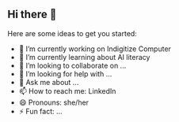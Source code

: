## Hi there 👋

Here are some ideas to get you started:

- 🔭 I’m currently working on Indigitize Computer
- 🌱 I’m currently learning about AI literacy
- 👯 I’m looking to collaborate on ...
- 🤔 I’m looking for help with ...
- 💬 Ask me about ...
- 📫 How to reach me: LinkedIn  
- 😄 Pronouns: she/her
- ⚡ Fun fact: ...
